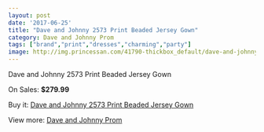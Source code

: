 ```yaml
---
layout: post
date: '2017-06-25'
title: "Dave and Johnny 2573 Print Beaded Jersey Gown"
category: Dave and Johnny Prom
tags: ["brand","print","dresses","charming","party"]
image: http://img.princessan.com/41790-thickbox_default/dave-and-johnny-2573-print-beaded-jersey-gown.jpg
---
```

Dave and Johnny 2573 Print Beaded Jersey Gown

On Sales: **$279.99**
<a href="https://www.princessan.com/en/dave-and-johnny-prom/19471-dave-and-johnny-2573-print-beaded-jersey-gown.html"><amp-img layout="responsive" width="600" height="600" src="//img.princessan.com/41790-thickbox_default/dave-and-johnny-2573-print-beaded-jersey-gown.jpg" alt="Dave and Johnny 2573 Print Beaded Jersey Gown 0" /></a>
<a href="https://www.princessan.com/en/dave-and-johnny-prom/19471-dave-and-johnny-2573-print-beaded-jersey-gown.html"><amp-img layout="responsive" width="600" height="600" src="//img.princessan.com/41791-thickbox_default/dave-and-johnny-2573-print-beaded-jersey-gown.jpg" alt="Dave and Johnny 2573 Print Beaded Jersey Gown 1" /></a>

Buy it: [Dave and Johnny 2573 Print Beaded Jersey Gown](https://www.princessan.com/en/dave-and-johnny-prom/19471-dave-and-johnny-2573-print-beaded-jersey-gown.html "Dave and Johnny 2573 Print Beaded Jersey Gown")

View more: [Dave and Johnny Prom](https://www.princessan.com/en/181-dave-and-johnny-prom "Dave and Johnny Prom")